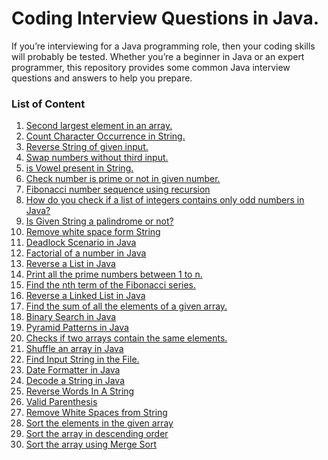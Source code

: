 # Coding Interview Questions in Java.

If you’re interviewing for a Java programming role, 
then your coding skills will probably be tested. 
Whether you’re a beginner in Java or an expert programmer, 
this repository provides some common Java interview questions and answers to help you prepare.

### List of Content

1. [Second largest element in an array.](src/array/SecondLargest.java)
2. [Count Character Occurrence in String.](src/string/CharacterOccurrenceCounter.java)
3. [Reverse String of given input.](src/string/ReverseString.java)
4. [Swap numbers without third input.](src/math/SwapNumbers.java)
5. [is Vowel present in String.](src/string/VowelInString.java)
6. [Check number is prime or not in given number.](src/math/PrimeNumber.java)
7. [Fibonacci number sequence using recursion](src/math/FibonacciSequence.java)
8. [How do you check if a list of integers contains only odd numbers in Java?](src/list/CheckOnlyOddNumbers.java)
9. [Is Given String a palindrome or not?](/src/string/CheckPalindromeString.java)
10. [Remove white space form String](/src/string/RemoveWhiteSpace.java)
11. [Deadlock Scenario in Java](/src/thread/Deadlock.java)
12. [Factorial of a number in Java](/src/math/Factorial.java)
13. [Reverse a List in Java](/src/list/ReverseList.java)
14. [Print all the prime numbers between 1 to n.](/src/math/PrintPrimeNumbers.java)
15. [Find the nth term of the Fibonacci series.](/src/math/NthFibonacciTerm.java)
16. [Reverse a Linked List in Java](/src/list/ReverseLinkedList.java)
17. [Find the sum of all the elements of a given array.](/src/array/SumOfArray.java)
18. [Binary Search in Java](/src/array/BinarySearch.java)
19. [Pyramid Patterns in Java](src/pattern/PyramidPatterns.java)
20. [Checks if two arrays contain the same elements.](src/array/CompareTwoArray.java)
21. [Shuffle an array in Java](src/array/ShuffleArray.java)
22. [Find Input String in the File.](src/file/FindInputString.java)
23. [Date Formatter in Java](src/date/DateFormatter.java)
24. [Decode a String in Java](src/string/DecodeString.java)
25. [Reverse Words In A String](src/string/ReverseWordsInString.java)
26. [Valid Parenthesis](src/string/ValidParenthesis.java)
27. [Remove White Spaces from String](src/string/RemoveWhiteSpacesFromString.java)
28. [Sort the elements in the given array](src/array/SortElements.java)
29. [Sort the array in descending order](src/array/DescendingOrder.java)
30. [Sort the array using Merge Sort](src/array/MergeSort.java)


[//]: # (25. [Find the longest common prefix in an array of strings.]&#40;src/string/LongestCommonPrefix.java&#41;)
[//]: # (19. [Partition in Java]&#40;/src/array/Partition.java&#41;)
